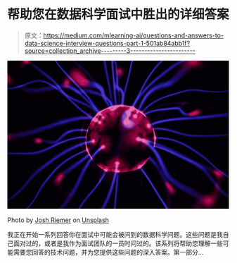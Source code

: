 # 帮助您在数据科学面试中胜出的详细答案

> 原文：<https://medium.com/mlearning-ai/questions-and-answers-to-data-science-interview-questions-part-1-501ab84abb1f?source=collection_archive---------3----------------------->

![](img/1ac42de112f765c24e793177e0a835d8.png)

Photo by [Josh Riemer](https://unsplash.com/@joshriemer?utm_source=medium&utm_medium=referral) on [Unsplash](https://unsplash.com?utm_source=medium&utm_medium=referral)

我正在开始一系列回答你在面试中可能会被问到的数据科学问题。这些问题是我自己面对过的，或者是我作为面试团队的一员时问过的。该系列将帮助您理解一些可能需要您回答的技术问题，并为您提供这些问题的深入答案。第一部分…